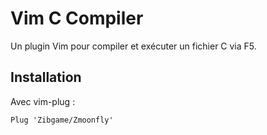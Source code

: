 # Vim C Compiler

Un plugin Vim pour compiler et exécuter un fichier C via F5.

## Installation

Avec vim-plug :

```vim
Plug 'Zibgame/Zmoonfly'

